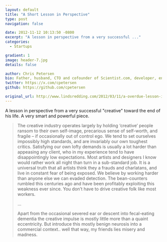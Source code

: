 ```yaml
---
layout: default
title: "A Short Lesson in Perspective"
type: post
navigation: false

date: 2012-11-12 10:13:50 -0800
excerpt: "A lesson in perspective from a very successful ..."
categories:
  - Startups

gradient: 1
image: header-7.jpg
details: false

author: Chris Petersen
bio: Father, husband, CTO and cofounder of Scientist.com, developer, entrepreneur and technologist.
twitter: https://x.com/cpetersen
github: https://github.com/cpetersen

original_url: http://www.lindsredding.com/2012/03/11/a-overdue-lesson-in-perspective/
---
```



A lesson in perspective from a very successful "creative" toward the end of his life. A very smart and powerful piece.

 > The creative industry operates largely by holding ‘creative’ people ransom to their own self-image, precarious sense of self-worth, and fragile – if occasionally out of control ego. We tend to set ourselves impossibly high standards, and are invariably our own toughest critics. Satisfying our own lofty demands is usually a lot harder than appeasing any client, who in my experience tend to have disappointingly low expectations. Most artists and designers I know would rather work all night than turn in a sub-standard job. It is a universal truth that all artists think they a frauds and charlatans, and live in constant fear of being exposed. We believe by working harder than anyone else we can evaded detection. The bean-counters rumbled this centuries ago and have been profitably exploiting this weakness ever since. You don’t have to drive creative folk like most workers. 
 > 
 >  … 
 > 
 >   Apart from the occasional severed ear or descent into fecal-eating dementia the creative impulse is mostly little more than a quaint eccentricity. But introduce this mostly benign neurosis into a commercial context.. well that way, my friends lies misery and madness. 
 > 
 > 
